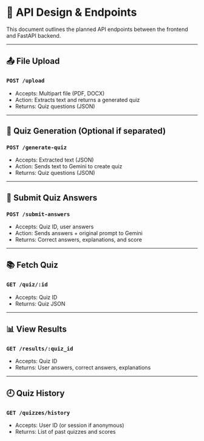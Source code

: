# 🔌 API Design & Endpoints

This document outlines the planned API endpoints between the frontend and FastAPI backend.

---

## 📤 File Upload
### `POST /upload`
- Accepts: Multipart file (PDF, DOCX)
- Action: Extracts text and returns a generated quiz
- Returns: Quiz questions (JSON)

---

## 🧠 Quiz Generation (Optional if separated)
### `POST /generate-quiz`
- Accepts: Extracted text (JSON)
- Action: Sends text to Gemini to create quiz
- Returns: Quiz questions (JSON)

---

## 📝 Submit Quiz Answers
### `POST /submit-answers`
- Accepts: Quiz ID, user answers
- Action: Sends answers + original prompt to Gemini
- Returns: Correct answers, explanations, and score

---

## 📚 Fetch Quiz
### `GET /quiz/:id`
- Accepts: Quiz ID
- Returns: Quiz JSON

---

## 📊 View Results
### `GET /results/:quiz_id`
- Accepts: Quiz ID
- Returns: User answers, correct answers, explanations

---

## 🕘 Quiz History
### `GET /quizzes/history`
- Accepts: User ID (or session if anonymous)
- Returns: List of past quizzes and scores


